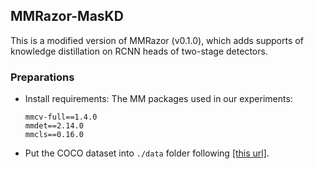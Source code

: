 ## MMRazor-MasKD  
This is a modified version of MMRazor (v0.1.0), which adds supports of knowledge distillation on RCNN heads of two-stage detectors.

### Preparations  
* Install requirements:
    The MM packages used in our experiments:
    ```
    mmcv-full==1.4.0
    mmdet==2.14.0
    mmcls==0.16.0
    ```

* Put the COCO dataset into `./data` folder following [[this url]](https://mmdetection.readthedocs.io/en/latest/1_exist_data_model.html#prepare-datasets).  
